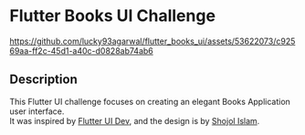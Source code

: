 # Flutter Books UI Challenge

https://github.com/lucky93agarwal/flutter_books_ui/assets/53622073/c92569aa-ff2c-45d1-a40c-d0828ab74ab6

## Description

This Flutter UI challenge focuses on creating an elegant Books Application user interface.\
It was inspired by [Flutter UI Dev](https://twitter.com/ui_flutter/status/1694346607972495753), and the design is by [Shojol Islam](https://dribbble.com/shots/4020189-Scroll-and-sidebar-interaction).
